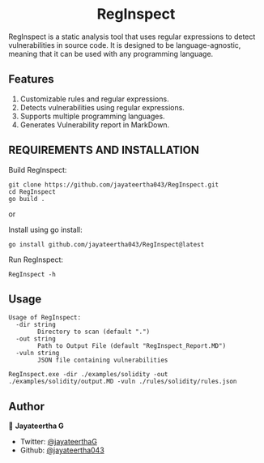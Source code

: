 <h1 align="center">RegInspect</h1>

RegInspect is a static analysis tool that uses regular expressions to detect vulnerabilities in source code. It is designed to be language-agnostic, meaning that it can be used with any programming language.

## Features
1. Customizable rules and regular expressions.
2. Detects vulnerabilities using regular expressions.
3. Supports multiple programming languages.
4. Generates Vulnerability report in MarkDown.


## REQUIREMENTS AND INSTALLATION

Build RegInspect:
```
git clone https://github.com/jayateertha043/RegInspect.git
cd RegInspect
go build .
```

or

Install using go install:

```
go install github.com/jayateertha043/RegInspect@latest
```

Run RegInspect:

```
RegInspect -h
```


## Usage

```
Usage of RegInspect:
  -dir string
        Directory to scan (default ".")
  -out string
        Path to Output File (default "RegInspect_Report.MD")
  -vuln string
        JSON file containing vulnerabilities
```

```
RegInspect.exe -dir ./examples/solidity -out ./examples/solidity/output.MD -vuln ./rules/solidity/rules.json
```


## Author

👤 **Jayateertha G**

* Twitter: [@jayateerthaG](https://twitter.com/jayateerthaG)
* Github: [@jayateertha043](https://github.com/jayateertha043)
